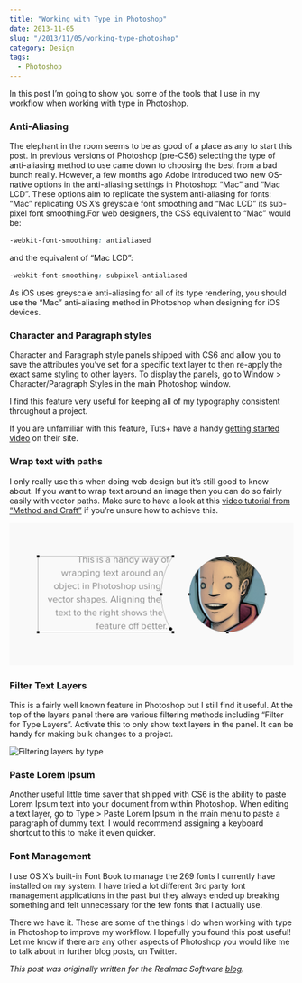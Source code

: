 ```yaml
---
title: "Working with Type in Photoshop"
date: 2013-11-05
slug: "/2013/11/05/working-type-photoshop"
category: Design
tags:
  - Photoshop
---
```


In this post I’m going to show you some of the tools that I use in my workflow when working with type in Photoshop.

### Anti-Aliasing

The elephant in the room seems to be as good of a place as any to start this post. In previous versions of Photoshop (pre-CS6) selecting the type of anti-aliasing method to use came down to choosing the best from a bad bunch really. However, a few months ago Adobe introduced two new OS-native options in the anti-aliasing settings in Photoshop: “Mac” and “Mac LCD”. These options aim to replicate the system anti-aliasing for fonts: “Mac” replicating OS X’s greyscale font smoothing and “Mac LCD” its sub-pixel font smoothing.For web designers, the CSS equivalent to “Mac” would be:

```css
-webkit-font-smoothing: antialiased
```

and the equivalent of “Mac LCD”:

```css
-webkit-font-smoothing: subpixel-antialiased
```

As iOS uses greyscale anti-aliasing for all of its type rendering, you should use the “Mac” anti-aliasing method in Photoshop when designing for iOS devices.

### Character and Paragraph styles

Character and Paragraph style panels shipped with CS6 and allow you to save the attributes you’ve set for a specific text layer to then re-apply the exact same styling to other layers. To display the panels, go to Window \> Character/Paragraph Styles in the main Photoshop window.

I find this feature very useful for keeping all of my typography consistent throughout a project.

If you are unfamiliar with this feature, Tuts+ have a handy [getting started video](http://psd.tutsplus.com/tutorials/tutorials-effects/paragraph-and-character-styles-photoshop-cs6/) on their site.

### Wrap text with paths

I only really use this when doing web design but it’s still good to know about. If you want to wrap text around an image then you can do so fairly easily with vector paths. Make sure to have a look at this [video tutorial from “Method and Craft”](http://methodandcraft.com/videos/shaping-textfields-in-photoshop) if you’re unsure how to achieve this.

![Text wrapping around an image](/static/posts/working-type-photoshop/wrapping_text.png)

### Filter Text Layers

This is a fairly well known feature in Photoshop but I still find it useful. At the top of the layers panel there are various filtering methods including “Filter for Type Layers”. Activate this to only show text layers in the panel. It can be handy for making bulk changes to a project.

![Filtering layers by type](./filter_layers.png)

### Paste Lorem Ipsum

Another useful little time saver that shipped with CS6 is the ability to paste Lorem Ipsum text into your document from within Photoshop. When editing a text layer, go to Type \> Paste Lorem Ipsum in the main menu to paste a paragraph of dummy text. I would recommend assigning a keyboard shortcut to this to make it even quicker.

### Font Management

I use OS X’s built-in Font Book to manage the 269 fonts I currently have installed on my system. I have tried a lot different 3rd party font management applications in the past but they always ended up breaking something and felt unnecessary for the few fonts that I actually use.

There we have it. These are some of the things I do when working with type in Photoshop to improve my workflow. Hopefully you found this post useful! Let me know if there are any other aspects of Photoshop you would like me to talk about in further blog posts, on Twitter.

_This post was originally written for the Realmac Software [blog](http://realmacsoftware.com/blog/a-guide-to-pixel-hinting)._

